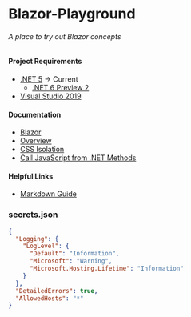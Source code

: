 # Blazor-Playground
 ###### A place to try out Blazor concepts

#### Project Requirements
 * [.NET 5](https://dotnet.microsoft.com/download/dotnet) -> Current
   * [.NET 6 Preview 2](https://dotnet.microsoft.com/download/dotnet/6.0)
 * [Visual Studio 2019](https://visualstudio.microsoft.com/)

#### Documentation
 * [Blazor](https://dotnet.microsoft.com/apps/aspnet/web-apps/blazor)
 * [Overview](https://docs.microsoft.com/en-us/aspnet/core/blazor/?view=aspnetcore-5.0)
 * [CSS Isolation](https://docs.microsoft.com/en-us/aspnet/core/blazor/components/css-isolation?view=aspnetcore-5.0)
 * [Call JavaScript from .NET Methods](https://docs.microsoft.com/en-us/aspnet/core/blazor/call-javascript-from-dotnet?view=aspnetcore-5.0)

#### Helpful Links
 * [Markdown Guide](https://guides.github.com/features/mastering-markdown/)


### secrets.json
```json
{
  "Logging": {
    "LogLevel": {
      "Default": "Information",
      "Microsoft": "Warning",
      "Microsoft.Hosting.Lifetime": "Information"
    }
  },
  "DetailedErrors": true,
  "AllowedHosts": "*"
}
```